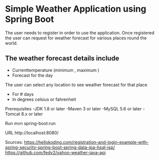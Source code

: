 # Simple Weather Application using Spring Boot
The user needs to register in order to use the application.
Once registered the user can request for weather forecast for various places round the world.
## The weather forecast details include
 - Currenttemperature (minimum , maximum )
 - Forecast for the day
 
The user can select any location to see weather forecast for that place
 - For # days
 - In degrees celsius or fahrenheit
 
Prerequisites
-JDK 1.8 or later
-Maven 3 or later
-MySQL 5.6 or later
-Tomcat 8.x or later

Run
 mvn spring-boot:run 

URL
 http://localhost:8080/
 
 Sources:
  https://hellokoding.com/registration-and-login-example-with-spring-security-spring-boot-spring-data-jpa-hsql-jsp/
  https://github.com/fedy2/yahoo-weather-java-api



